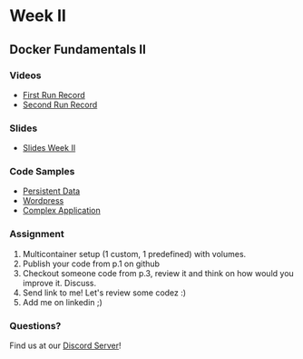 # Week II
## Docker Fundamentals II

### Videos
* [First Run Record](https://youtu.be/cyHqbGWlsKk)
* [Second Run Record](https://youtu.be/Y_ocioMZgt4)

### Slides
* [Slides Week II](./docker-slides-week-2.pdf)

### Code Samples
* [Persistent Data](./volumes)
* [Wordpress](./wordpress)
* [Complex Application](./complex_system)

### Assignment
1. Multicontainer setup (1 custom, 1 predefined) with volumes.
2. Publish your code from p.1 on github
3. Checkout someone code from p.3, review it and think on how would you improve it. Discuss.
4. Send link to me! Let's review some codez :) 
5. Add me on linkedin ;) 

### Questions?
Find us at our [Discord Server](https://discord.gg/va4vnsm)!
